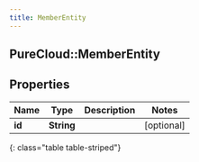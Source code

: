 ```yaml
---
title: MemberEntity
---
```

## PureCloud::MemberEntity

## Properties

|Name | Type | Description | Notes|
|------------ | ------------- | ------------- | -------------|
| **id** | **String** |  | [optional] |
{: class="table table-striped"}


